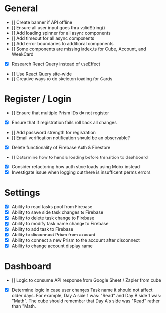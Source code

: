 # General

- [] Create banner if API offline
- [] Ensure all user input goes thru validString()
- [] Add loading spinner for all async components
- [] Add timeout for all async components
- [] Add error boundaries to additional components
- [] Some components are missing index.ts for Cube, Account, and WeekCard
- [x] Research React Query instead of useEffect
- [] Use React Query site-wide
- [] Creative ways to do skeleton loading for Cards

# Register / Login

- [] Ensure that multiple Prism IDs do not register
- [x] Ensure that if registration fails roll back all changes
- [] Add password strength for registration
- [] Email verification notification should be an observable?
- [x] Delete functionality of Firebase Auth & Firestore
- [] Determine how to handle loading before transition to dashboard
- [x] Consider refactoring how auth store loads using Mobx instead
- [x] Investigate issue when logging out there is insufficent perms errors

# Settings

- [x] Ability to read tasks pool from Firebase
- [x] Ability to save side task changes to Firebase
- [x] Ability to delete task change to Firebase
- [x] Ability to modify task name change to Firebase
- [x] Ability to add task to Firebase
- [x] Ability to disconnect Prism from account
- [x] Ability to connect a new Prism to the account after disconnect
- [x] Ability to change account display name

# Dashboard

- [] Logic to consume API response from Google Sheet / Zapier from cube
- [x] Determine logic in case user changes Task name it should not affect older days. For example, Day A side 1 was: "Read" and Day B side 1 was: "Math". The cube should remember that Day A's side was "Read" rather than "Math.
